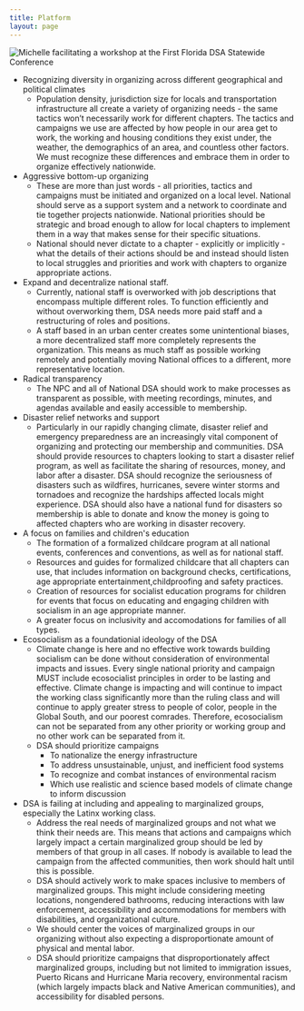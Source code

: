 ```yaml
---
title: Platform
layout: page
---
```


<img src="{{site.baseurl}}/images/michelle_facilitating.jpg" alt="Michelle facilitating a workshop at the First Florida DSA Statewide Conference">

- Recognizing diversity in organizing across different geographical and political climates
    - Population density, jurisdiction size for locals and transportation infrastructure all create a variety of organizing needs - the same tactics won’t necessarily work for different chapters. The tactics and campaigns we use are affected by how people in our area get to work, the working and housing conditions they exist under, the weather, the demographics of an area, and countless other factors. We must recognize these differences and embrace them in order to organize effectively nationwide. 
- Aggressive bottom-up organizing
    - These are more than just words - all priorities, tactics and campaigns must be initiated and organized on a local level. National should serve as a support system and a network to coordinate and tie together projects nationwide. National priorities should be strategic and broad enough to allow for local chapters to implement them in a way that makes sense for their specific situations.
    - National should never dictate to a chapter - explicitly or implicitly - what the details of their actions should be and instead should listen to local struggles and priorities and work with chapters to organize appropriate actions. 
- Expand and decentralize national staff.
    - Currently, national staff is overworked with job descriptions that encompass multiple different roles. To function efficiently and without overworking them, DSA needs more paid staff and a restructuring of roles and positions. 
    - A staff based in an urban center creates some unintentional biases, a more decentralized staff more completely represents the organization. This means as much staff as possible working remotely and potentially moving National offices to a different, more representative location.
- Radical transparency
    - The NPC and all of National DSA should work to make processes as transparent as possible, with meeting recordings, minutes, and agendas available and easily accessible to membership. 
- Disaster relief networks and support
    - Particularly in our rapidly changing climate, disaster relief and emergency preparedness are an increasingly vital component of organizing and protecting our membership and communities. DSA should provide resources to chapters looking to start a disaster relief program, as well as facilitate the sharing of resources, money, and labor after a disaster. DSA should recognize the seriousness of disasters such as wildfires, hurricanes, severe winter storms and tornadoes and recognize the hardships affected locals might experience. DSA should also have a national fund for disasters so membership is able to donate and know the money is going to affected chapters who are working in disaster recovery.
- A focus on families and children's education
    - The formation of a formalized childcare program at all national events, conferences and conventions, as well as for national staff. 
    - Resources and guides for formalized childcare that all chapters can use, that includes information on background checks, certifications, age appropriate entertainment,childproofing and safety practices.
    - Creation of resources for socialist education programs for children for events that focus on educating and engaging children with socialism in an age appropriate manner.
    - A greater focus on inclusivity and accomodations for families of all types.
- Ecosocialism as a foundationial ideology of the DSA
    - Climate change is here and no effective work towards building socialism can be done without consideration of environmental impacts and issues. Every single national priority and campaign MUST include ecosocialist principles in order to be lasting and effective. Climate change is impacting and will continue to impact the working class significantly more than the ruling class and will continue to apply greater stress to people of color, people in the Global South, and our poorest comrades. Therefore, ecosocialism can not be separated from any other priority or working group and no other work can be separated from it. 
    - DSA should prioritize campaigns
        - To nationalize the energy infrastructure
        - To address unsustainable, unjust, and inefficient food systems
        - To recognize and combat instances of environmental racism
        - Which use realistic and science based models of climate change to inform discussion
- DSA is failing at including and appealing to marginalized groups, especially the Latinx working class.
    - Address the real needs of marginalized groups and not what we think their needs are. This means that actions and campaigns which largely impact a certain marginalized group should be led by members of that group in all cases. If nobody is available to lead the campaign from the affected communities, then work should halt until this is possible.
    - DSA should actively work to make spaces inclusive to members of marginalized groups. This might include considering meeting locations, nongendered bathrooms, reducing interactions with law enforcement, accessibility and accommodations for members with disabilities, and organizational culture.
    - We should center the voices of marginalized groups in our organizing without also expecting a disproportionate amount of physical and mental labor.
    - DSA should prioritize campaigns that disproportionately affect marginalized groups, including but not limited to immigration issues, Puerto Ricans and Hurricane Maria recovery, environmental racism (which largely impacts black and Native American communities), and accessibility for disabled persons. 

